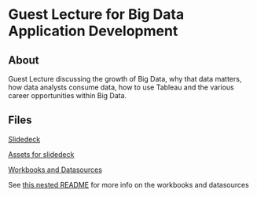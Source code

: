 # Guest Lecture for Big Data Application Development

## About

Guest Lecture discussing the growth of Big Data, why that data matters, how data analysts consume data, how to use Tableau and the various career opportunities within Big Data.

## Files

[Slidedeck](lecture.pptx)

[Assets for slidedeck](assets)

[Workbooks and Datasources](workbooks%20and%20datasources)

See [this nested README](/workbooks%20and%20datasources/README.md) for more info on the workbooks and datasources

